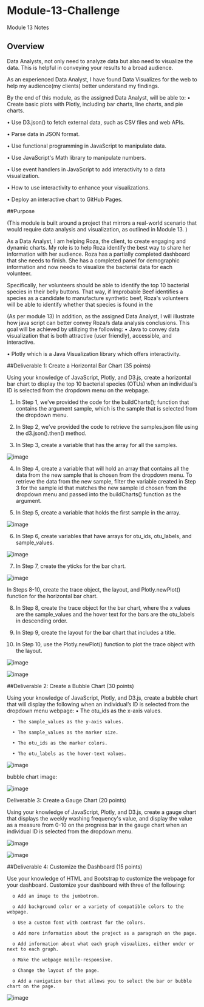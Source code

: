 # Module-13-Challenge
Module 13 Notes
## Overview

Data Analysts, not only need to analyze data but also need to visualize the data. This is helpful in conveying your results to a broad audience. 

As an experienced Data Analyst, I have found Data Visualizes for the web to help my audience(my clients)  better understand my findings.   

By the end of this module, as the assigned Data Analyst,  will be able to: 
•	Create basic plots with Plotly, including bar charts, line charts, and pie charts.

•	Use D3.json() to fetch external data, such as CSV files and web APIs.

•	Parse data in JSON format.

•	Use functional programming in JavaScript to manipulate data.

•	Use JavaScript's Math library to manipulate numbers.

•	Use event handlers in JavaScript to add interactivity to a data visualization.

•	How to use interactivity to enhance your visualizations.

•	Deploy an interactive chart to GitHub Pages.


##Purpose 

(This module is built around a project that mirrors a real-world scenario that would require data analysis and visualization, as outlined in Module 13. )

As a Data Analyst, I am helping Roza, the client, to create engaging and dynamic charts. My role is to help Roza identify the best way to share her information with her audience. Roza has a partially completed dashboard that she needs to finish. She has a completed panel for demographic information and now needs to visualize the bacterial data for each volunteer. 

Specifically, her volunteers should be able to identify the top 10 bacterial species in their belly buttons. That way, if Improbable Beef identifies a species as a candidate to manufacture synthetic beef, Roza's volunteers will be able to identify whether that species is found in the

(As per module 13) In addition, as the assigned Data Analyst, I will illustrate how java script can better convey Roza/s data analysis conclusions. This goal will be achieved by utilizing the following:
•	Java to convey data visualization that is both attractive (user friendly), accessible, and interactive. 

•	Plotly which is a Java Visualization library which offers interactivity. 


##Deliverable 1: Create a Horizontal Bar Chart (35 points)

Using your knowledge of JavaScript, Plotly, and D3.js, create a horizontal bar chart to display the top 10 bacterial species (OTUs) when an individual’s ID is selected from the dropdown menu on the webpage. 

1.	In Step 1, we’ve provided the code for the buildCharts(); function that contains the argument sample, which is the sample that is selected from the dropdown menu.

2.	In Step 2, we’ve provided the code to retrieve the samples.json file using the d3.json().then() method.

3.	In Step 3, create a variable that has the array for all the samples.

![image](https://user-images.githubusercontent.com/117233641/230756736-a98b2800-2cf6-4970-9d52-7d07392e4dbe.png)
 

4.	In Step 4, create a variable that will hold an array that contains all the data from the new sample that is chosen from the dropdown menu. To retrieve the data from the new sample, filter the variable created in Step 3 for the sample id that matches the new sample id chosen from the dropdown menu and passed into the buildCharts() function as the argument.

5.	In Step 5, create a variable that holds the first sample in the array.

![image](https://user-images.githubusercontent.com/117233641/230756741-aa58d03e-7362-4611-a622-8093f6e7b722.png)

 

6.	In Step 6, create variables that have arrays for otu_ids, otu_labels, and sample_values.

![image](https://user-images.githubusercontent.com/117233641/230756749-289a1026-34dd-4ca7-85ab-3a4f3d2d5751.png)

 
7.	In Step 7, create the yticks for the bar chart.

![image](https://user-images.githubusercontent.com/117233641/230756754-7df70798-e283-423e-9a2a-5f3c669057b8.png)
 

In Steps 8-10, create the trace object, the layout, and Plotly.newPlot() function for the horizontal bar chart.

8.	In Step 8, create the trace object for the bar chart, where the x values are the sample_values and the hover text for the bars are the otu_labels in descending order.

9.	In Step 9, create the layout for the bar chart that includes a title.

10.	In Step 10, use the Plotly.newPlot() function to plot the trace object with the layout.

 ![image](https://user-images.githubusercontent.com/117233641/230756759-5ff25654-ac43-43e0-961b-adf5d3458581.png)

![image](https://user-images.githubusercontent.com/117233641/230756775-6cae7f8b-a6d7-494a-8b4d-b05f7d0a9179.png)




##Deliverable 2: Create a Bubble Chart (30 points)

Using your knowledge of JavaScript, Plotly, and D3.js, create a bubble chart that will display the following when an individual’s ID is selected from the dropdown menu webpage:
      •	The otu_ids as the x-axis values.

      •	The sample_values as the y-axis values.

      •	The sample_values as the marker size.

      •	The otu_ids as the marker colors.

      •	The otu_labels as the hover-text values.

 ![image](https://user-images.githubusercontent.com/117233641/230756800-d5ab0dac-83f9-4e91-a5eb-0ff92746ed93.png)


bubble chart image:

 ![image](https://user-images.githubusercontent.com/117233641/230756816-332849e9-38e6-4382-837b-7ae13378c795.png)


Deliverable 3: Create a Gauge Chart (20 points)

Using your knowledge of JavaScript, Plotly, and D3.js, create a gauge chart that displays the weekly washing frequency's value, and display the value as a measure from 0-10 on the progress bar in the gauge chart when an individual ID is selected from the dropdown menu.

![image](https://user-images.githubusercontent.com/117233641/230756828-8d8c33a3-e790-43d8-a455-d9b089a707d5.png)

 ![image](https://user-images.githubusercontent.com/117233641/230756842-383ef4a1-0263-4b09-8a9a-c2b1a0c988fd.png)
 


##Deliverable 4: Customize the Dashboard (15 points)

Use your knowledge of HTML and Bootstrap to customize the webpage for your dashboard.
Customize your dashboard with three of the following:

      o	Add an image to the jumbotron.

      o	Add background color or a variety of compatible colors to the webpage.

      o	Use a custom font with contrast for the colors.

      o	Add more information about the project as a paragraph on the page.

      o	Add information about what each graph visualizes, either under or next to each graph.

      o	Make the webpage mobile-responsive.

      o	Change the layout of the page.

      o	Add a navigation bar that allows you to select the bar or bubble chart on the page.

 ![image](https://user-images.githubusercontent.com/117233641/230756852-b06e6625-d7b1-40ad-8e58-3c0ca26a29c1.png)

